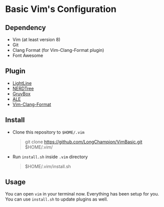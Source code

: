 # Basic Vim's Configuration

## Dependency
- Vim (at least version 8)
- Git
- Clang Format (for Vim-Clang-Format plugin)
- Font Awesome

## Plugin
- [LightLine](https://github.com/itchyny/lightline.vim)
- [NERDTree](https://github.com/preservim/nerdtree)
- [GruvBox](https://github.com/morhetz/gruvbox)
- [ALE](https://github.com/dense-analysis/ale)
- [Vim-Clang-Format](https://github.com/rhysd/vim-clang-format)

## Install
- Clone this repository to `$HOME/.vim`
    > git clone https://github.com/LongChampion/VimBasic.git $HOME/.vim/
- Run `install.sh` inside `.vim` directory
    > $HOME/.vim/install.sh

## Usage
You can open `vim` in your terminal now. Everything has been setup for you.  
You can use `install.sh` to update plugins as well.
